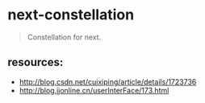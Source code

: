 # next-constellation
> Constellation for next.


## resources:
+ http://blog.csdn.net/cuixiping/article/details/1723736
+ http://blog.jjonline.cn/userInterFace/173.html

